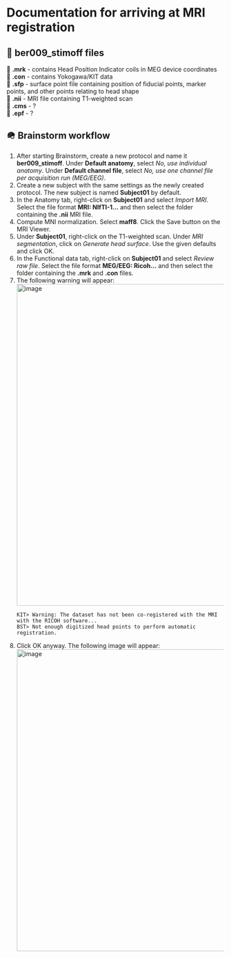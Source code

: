 # Documentation for arriving at MRI registration
## 📂 ber009_stimoff files
📄 <b>.mrk</b> - contains Head Position Indicator coils in MEG device coordinates\
📄 <b>.con</b> - contains Yokogawa/KIT data\
📄 <b>.sfp</b> - surface point file containing position of fiducial points, marker points, and other points relating to head shape\
📄 <b>.nii</b> - MRI file containing T1-weighted scan\
📄 <b>.cms</b> - ?\
📄 <b>.epf</b> - ?

## 🪖 Brainstorm workflow
1. After starting Brainstorm, create a new protocol and name it <b>ber009_stimoff</b>. Under <b>Default anatomy</b>, select <i>No, use individual anatomy</i>. Under <b>Default channel file</b>, select <i>No, use one channel file per acquisition run (MEG/EEG)</i>.
2. Create a new subject with the same settings as the newly created protocol. The new subject is named <b>Subject01</b> by default.
3. In the Anatomy tab, right-click on <b>Subject01</b> and select <i>Import MRI</i>. Select the file format <b>MRI: NIfTI-1...</b> and then select the folder containing the <b>.nii</b> MRI file. 
5. Compute MNI normalization. Select <b>maff8</b>. Click the Save button on the MRI Viewer.
6. Under <b>Subject01</b>, right-click on the T1-weighted scan. Under <i>MRI segmentation</i>, click on <i>Generate head surface</i>. Use the given defaults and click OK.
7. In the Functional data tab, right-click on <b>Subject01</b> and select <i>Review raw file</i>. Select the file format <b>MEG/EEG: Ricoh...</b> and then select the folder containing the <b>.mrk</b> and <b>.con</b> files.
8. The following warning will appear:
   <img width="747" alt="image" src="https://github.com/margarita-sison/MEGpipelines/assets/130074310/71a0ab63-702a-41c2-9f2e-ba34d80fb3f7">
   ```
   KIT> Warning: The dataset has not been co-registered with the MRI with the RICOH software...
   BST> Not enough digitized head points to perform automatic registration.
   ```
9. Click OK anyway. The following image will appear:
    <img width="701" alt="image" src="https://github.com/margarita-sison/MEGpipelines/assets/130074310/2058b327-cea4-4d43-8949-435635615602">


